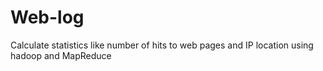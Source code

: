 # Web-log
Calculate statistics like number of hits to web pages and IP location using hadoop and MapReduce
